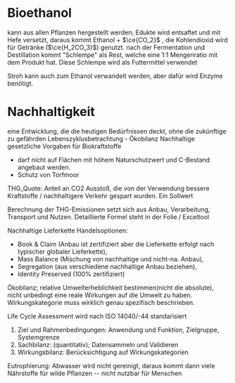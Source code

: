 # Bioethanol
kann aus allen Pflanzen hergestellt werden; 
Edukte wird entsaftet und mit Hefe versetzt, daraus kommt Ethanol + $\ce{CO_2}$ , die Kohlendioxid wird für Getränke ($\ce{H_2CO_3}$) genutzt.
nach der Fermentation und Destillation kommt "Schlempe" als Rest, welche eine 1:1 Mengenratio mit dem Produkt hat. Diese Schlempe wird als Futtermittel verwendet

Stroh kann auch zum Ethanol verwandelt werden, aber dafür wird Enzyme benötigt.

# Nachhaltigkeit
eine Entwicklung, die die heutigen Bedürfnissen deckt, ohne die zukünftige zu gefährden
Lebenszyklusbetrachtung - Ökobilanz
Nachhaltige gesetzliche Vorgaben für Biokraftstoffe
- darf nicht auf Flächen mit höhem Naturschutzwert und C-Bestand angebaut werden.
- Schutz von Torfmoor

THG_Quote: Anteil an CO2 Ausstoß, die von der Verwendung bessere Kraftstoffe / nachhaltigere Verkehr gespart wurden. Ein Sollwert

Berechnung der THG-Emissionen setzt sich aus Anbau, Verarbeitung, Transport und Nutzen. Detaillierte Formel steht in der Folie / Exceltool

Nachhaltige Lieferkette Handelsoptionen: 
- Book & Claim (Anbau ist zertifiziert aber die Lieferkette erfolgt nach typischer globaler Lieferkette),
- Mass Balance (Mischung von nachhaltige und nicht-na. Anbau), 
- Segregation (aus verschiedene nachhaltige Anbau beziehen), 
- Identity Preserved (100% zertifiziert)

Ökobilanz; relative Umwelterheblichkeit bestimmen(nicht die absolute), nicht unbedingt eine reale Wirkungen auf die Umwelt zu haben. Wirkungskategorie muss wirklich genau spezifisch beschrieben.

Life Cycle Assessment wird nach ISO 14040/-44 standarisiert
1. Ziel und Rahmenbedingungen: Anwendung und Funktion, Zielgruppe, Systemgrenze
2. Sachbilanz: (quantitativ); Datensammeln und Validieren
3. Wirkungsbilanz: Berücksichtigung auf Wirkungskategorien

Eutrophierung: Abwasser wird nicht gereinigt, daraus kommt dann viele Nährstoffe für wilde Pflanzen -- nicht nutzbar für Menschen

